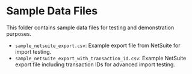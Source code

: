 # Sample Data Files

This folder contains sample data files for testing and demonstration purposes.

- `sample_netsuite_export.csv`: Example export file from NetSuite for import testing.
- `sample_netsuite_export_with_transaction_id.csv`: Example NetSuite export file including transaction IDs for advanced import testing. 